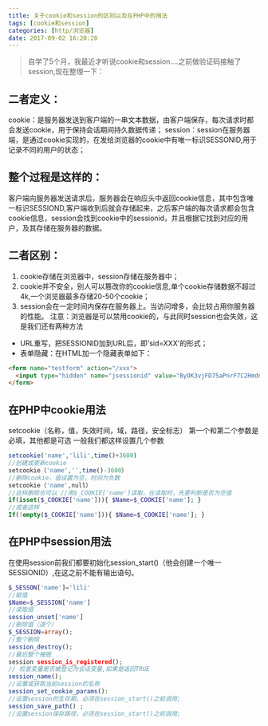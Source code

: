 ```yaml
---
title: 关于cookie和session的区别以及在PHP中的用法
tags: [cookie和session]
categories: [http/浏览器]
date: 2017-09-02 16:20:28
---
```

>  自学了5个月，我最近才听说cookie和session....之前做验证码接触了session,现在整理一下： 

<!-- more -->

## 二者定义： 
cookie：是服务器发送到客户端的一串文本数据，由客户端保存，每次请求时都会发送cookie，用于保持会话期间持久数据传递； session：session在服务器端，是通过cookie实现的，在发给浏览器的cookie中有唯一标识SESSONID,用于记录不同的用户的状态； 

## 整个过程是这样的：
客户端向服务器发送请求后，服务器会在响应头中返回cookie信息，其中包含唯一标识SESSIOND,客户端收到后就会存储起来，之后客户端的每次请求都会包含cookie信息，session会找到cookie中的sessionid，并且根据它找到对应的用户，及其存储在服务器的数据。 
## 二者区别： 
1. cookie存储在浏览器中，session存储在服务器中； 
2. cookie并不安全，别人可以篡改你的cookie信息,单个cookie存储数据不超过4k,一个浏览器最多存储20-50个cookie； 
3. session会在一定时间内保存在服务器上。当访问增多，会比较占用你服务器的性能。 注意：浏览器是可以禁用cookie的，与此同时session也会失效，这是我们还有两种方法 
* URL重写，把SESSIONID加到URL后，即'sid=XXX'的形式； 
* 表单隐藏：在HTML加一个隐藏表单如下： 

```html
<form name="testform" action="/xxx"> 
  <input type="hidden" name="jsessionid" value="ByOK3vjFD75aPnrF7C2HmdnV6QZcEbzWoWiBYEnLerjQ99zWpBng!-145788764"> <input type="text"> 
</form> 
```

 ## 在PHP中cookie用法 
 setcookie（名称，值，失效时间，域，路径，安全标志） 第一个和第二个参数是必填，其他都是可选 一般我们都这样设置几个参数 
```php 
setcookie('name','lili',time()+3600)
//创建或更新cookie 
setcookie（'name','',time()-3600）
//删除cookie，值设置为空，时间为负数 
setcookie（'name',null）
//这样删除也可以 //用$_COOKIE['name']读取，在读取时，先要判断是否为空值 
if(isset($_COOKIE['name'])){ $Name=$_COOKIE['name']; } 
//或者这样 
If(!empty($_COOKIE['name'])){ $Name=$_COOKIE['name']; }
```
 ## 在PHP中session用法 
 在使用session前我们都要初始化session_start()（他会创建一个唯一SESSIONID）,在这之前不能有输出语句。
 ```php 
 $_SESSON['name']='lili'
 //赋值 
 $Name=$_SESSION['name']
 //读取值 
 session_unset['name']
 //删除值（逐个） 
 $_SESSION=array();
 //整个删除 
 session_destroy();
 //最后整个摧毁
 session session_is_registered();
 // 检查变量是否被登记为会话变量,如果是返回TRUE 
 session_name();
 //设置或获取当前session的名称 
 session_set_cookie_params():
 //设置session的生存期，必须在session_start()之前调用; 
 session_save_path() ;
 //设置session保存路径，必须在session_start()之前调用; 
 ```
